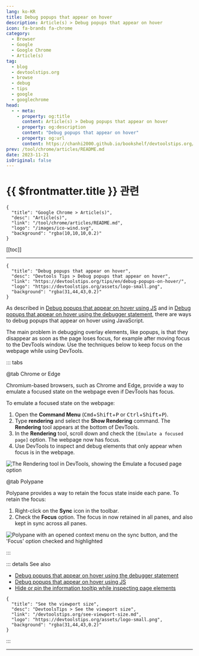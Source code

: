 ```yaml
---
lang: ko-KR
title: Debug popups that appear on hover
description: Article(s) > Debug popups that appear on hover
icon: fa-brands fa-chrome
category: 
  - Browser
  - Google
  - Google Chrome
  - Article(s)
tag: 
  - blog
  - devtoolstips.org
  - browse
  - debug
  - tips
  - google
  - googlechrome
head:  
  - - meta:
    - property: og:title
      content: Article(s) > Debug popups that appear on hover
    - property: og:description
      content: "Debug popups that appear on hover"
    - property: og:url
      content: https://chanhi2000.github.io/bookshelf/devtoolstips.org/debug-popups-on-hover.html
prev: /tool/chrome/articles/README.md
date: 2023-11-21
isOriginal: false
---
```


# {{ $frontmatter.title }} 관련

```component VPCard
{
  "title": "Google Chrome > Article(s)",
  "desc": "Article(s)",
  "link": "/tool/chrome/articles/README.md",
  "logo": "/images/ico-wind.svg",
  "background": "rgba(10,10,10,0.2)"
}
```

[[toc]]

---

```component VPCard
{
  "title": "Debug popups that appear on hover",
  "desc": "Devtools Tips > Debug popups that appear on hover",
  "link": "https://devtoolstips.org/tips/en/debug-popups-on-hover/",
  "logo": "https://devtoolstips.org/assets/logo-small.png",
  "background": "rgba(31,44,43,0.2)"
}
```

As described in [Debug popups that appear on hover using JS](https://devtoolstips.org/tips/en/debug-js-hover) and in [Debug popups that appear on hover using the debugger statement](https://devtoolstips.org/tips/en/debug-js-hover-2), there are ways to debug popups that appear on hover using JavaScript.

The main problem in debugging overlay elements, like popups, is that they disappear as soon as the page loses focus, for example after moving focus to the DevTools window. Use the techniques below to keep focus on the webpage while using DevTools.

::: tabs

@tab <FontIcon icon="fa-brands fa-chrome"/>Chrome or <FontIcon icon="fa-brands fa-edge"/>Edge

Chromium-based browsers, such as Chrome and Edge, provide a way to emulate a focused state on the webpage even if DevTools has focus.

To emulate a focused state on the webpage:

1. Open the **Command Menu** (<kbd>Cmd</kbd>+<kbd>Shift</kbd>+<kbd>P</kbd> or <kbd>Ctrl</kbd>+<kbd>Shift</kbd>+<kbd>P</kbd>).
2. Type **rendering** and select the **Show Rendering** command. The **Rendering** tool appears at the bottom of DevTools.
3. In the **Rendering** tool, scroll down and check the <FontIcon icon="iconfont icon-select"/>`[Emulate a focused page]` option. The webpage now has focus.
4. Use DevTools to inspect and debug elements that only appear when focus is in the webpage.

![The Rendering tool in DevTools, showing the Emulate a focused page option](https://devtoolstips.org/assets/img/debug-popups-on-hover.png)

@tab Polypane

Polypane provides a way to retain the focus state inside each pane. To retain the focus:

1. Right-click on the **Sync** icon in the toolbar.
2. Check the **Focus** option. The focus in now retained in all panes, and also kept in sync across all panes.

![Polypane with an opened context menu on the sync button, and the 'Focus' option checked and highlighted](https://devtoolstips.org/assets/img/debug-popups-on-hover-polypane.png)

:::

::: details See also

- [Debug popups that appear on hover using the debugger statement](https://devtoolstips.org/tips/en/debug-js-hover-2) <!-- TODO: add VPCard -->
- [Debug popups that appear on hover using JS](https://devtoolstips.org/tips/en/debug-js-hover) <!-- TODO: add VPCard -->
- [Hide or pin the information tooltip while inspecting page elements](https://devtoolstips.org/tips/en/hide-or-pin-inspect-info-tooltip) <!-- TODO: add VPCard -->

```component VPCard
{
  "title": "See the viewport size",
  "desc": "DevtoolsTips > See the viewport size",
  "link": "/devtoolstips.org/see-viewport-size.md",
  "logo": "https://devtoolstips.org/assets/logo-small.png",
  "background": "rgba(31,44,43,0.2)"
}
```


:::

---

<TagLinks />